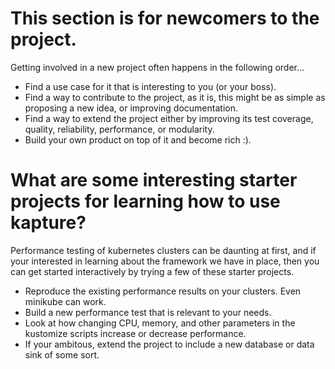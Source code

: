 # This section is for newcomers to the project.

Getting involved in a new project often happens in the following order...

- Find a use case for it that is interesting to you (or your boss).
- Find a way to contribute to the project, as it is, this might be as simple as proposing a new idea, or improving documentation.
- Find a way to extend the project either by improving its test coverage, quality, reliability, performance, or modularity.
- Build your own product on top of it and become rich :).

# What are some interesting starter projects for learning how to use kapture?

Performance testing of kubernetes clusters can be daunting at first, and if your interested in learning about the
framework we have in place, then you can get started interactively by trying a few of these starter projects.

- Reproduce the existing performance results on your clusters.  Even minikube can work.
- Build a new performance test that is relevant to your needs.
- Look at how changing CPU, memory, and other parameters in the kustomize scripts 
increase or decrease performance.
- If your ambitous, extend the project to include a new database or data sink of some sort.
